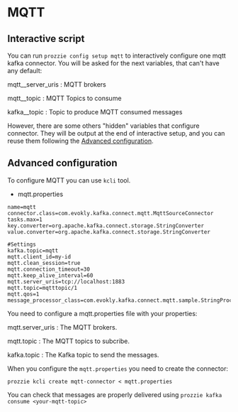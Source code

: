 ---
---

# MQTT

## Interactive script
You can run `prozzie config setup mqtt` to interactively configure one mqtt kafka
connector. You will be asked for the next variables, that can't have any
default:

mqtt__server_uris
: MQTT brokers

mqtt__topic
: MQTT Topics to consume

kafka__topic
: Topic to produce MQTT consumed messages

However, there are some others "hidden" variables that configure connector.
They will be output at the end of interactive setup, and you can reuse them
following the [Advanced configuration](#Advanced-configuration).

## Advanced configuration

To configure MQTT you can use `kcli` tool.

* mqtt.properties

```
name=mqtt
connector.class=com.evokly.kafka.connect.mqtt.MqttSourceConnector
tasks.max=1
key.converter=org.apache.kafka.connect.storage.StringConverter
value.converter=org.apache.kafka.connect.storage.StringConverter

#Settings
kafka.topic=mqtt
mqtt.client_id=my-id
mqtt.clean_session=true
mqtt.connection_timeout=30
mqtt.keep_alive_interval=60
mqtt.server_uris=tcp://localhost:1883
mqtt.topic=mqtttopic/1
mqtt.qos=1
message_processor_class=com.evokly.kafka.connect.mqtt.sample.StringProcessor
```

You need to configure a mqtt.properties file with your properties:

mqtt.server_uris
: The MQTT brokers.

mqtt.topic
: The MQTT topics to subcribe.

kafka.topic
: The Kafka topic to send the messages.

When you configure the `mqtt.properties` you need to create the connector:

`prozzie kcli create mqtt-connector < mqtt.properties`

You can check that messages are properly delivered using `prozzie kafka consume <your-mqtt-topic>`
